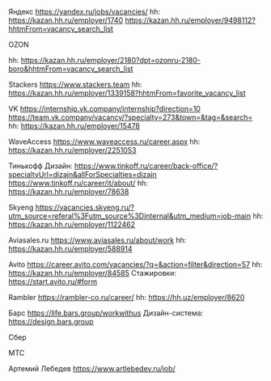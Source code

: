 Яндекс
https://yandex.ru/jobs/vacancies/
hh: https://kazan.hh.ru/employer/1740
https://kazan.hh.ru/employer/9498112?hhtmFrom=vacancy_search_list

OZON

hh: https://kazan.hh.ru/employer/2180?dpt=ozonru-2180-boro&hhtmFrom=vacancy_search_list

Stackers 
https://www.stackers.team
hh: https://kazan.hh.ru/employer/1339158?hhtmFrom=favorite_vacancy_list

VK
https://internship.vk.company/internship?direction=10
https://team.vk.company/vacancy/?specialty=273&town=&tag=&search=
hh: https://kazan.hh.ru/employer/15478

WaveAccess
https://www.waveaccess.ru/career.aspx
hh: https://kazan.hh.ru/employer/2251053

Тинькофф
Дизайн: https://www.tinkoff.ru/career/back-office/?specialtyUrl=dizajn&allForSpecialties=dizajn
https://www.tinkoff.ru/career/it/about/
hh: https://kazan.hh.ru/employer/78638

Skyeng
https://vacancies.skyeng.ru/?utm_source=referal%3Futm_source%3Dinternal&utm_medium=job-main
hh: https://kazan.hh.ru/employer/1122462

Aviasales.ru
https://www.aviasales.ru/about/work
hh: https://kazan.hh.ru/employer/588914

Avito
https://career.avito.com/vacancies/?q=&action=filter&direction=57
hh: https://kazan.hh.ru/employer/84585
Стажировки: https://start.avito.ru/#form

Rambler
https://rambler-co.ru/career/
hh: https://hh.uz/employer/8620

Барс
https://life.bars.group/workwithus
Дизайн-система: https://design.bars.group

Сбер

МТС

Артемий Лебедев
https://www.artlebedev.ru/job/


